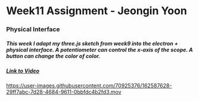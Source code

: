 # Week11 Assignment - Jeongin Yoon

### Physical Interface

##### This week I adapt my three.js sketch from week9 into the electron + physical interface. A potentiometer can control the x-axis of the scope. A button can change the color of color.

##### [Link to Video](https://drive.google.com/file/d/1xxfFFzx7N524G8gIJVZ6PQND5MsRIFtq/view?usp=sharing)

https://user-images.githubusercontent.com/70925376/162587628-29ff7abc-7d28-4684-9611-0bbfdc4b2fd3.mov

